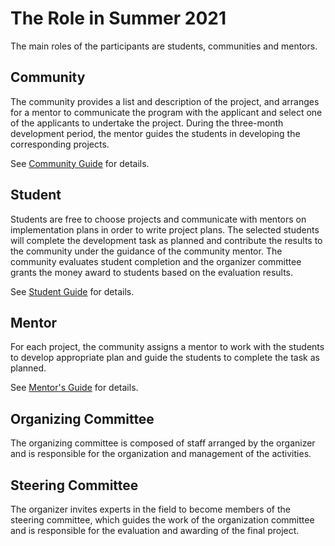 # The Role in Summer 2021

The main roles of the participants are students, communities and mentors.

## Community

The community provides a list and description of the project, and arranges for a mentor to communicate the program with the applicant and select one of the applicants to undertake the project. During the three-month development period, the mentor guides the students in developing the corresponding projects.

See [Community Guide](community.md) for details.

## Student

Students are free to choose projects and communicate with mentors on implementation plans in order to write project plans. The selected students will complete the development task as planned and contribute the results to the community under the guidance of the community mentor. The community evaluates student completion and the organizer committee grants the money award to students based on the evaluation results.

See [Student Guide](student.md) for details.

## Mentor

For each project, the community assigns a mentor to work with the students to develop appropriate plan and guide the students to complete the task as planned.

See [Mentor's Guide](mentor.md) for details.

## Organizing Committee

The organizing committee is composed of staff arranged by the organizer and is responsible for the organization and management of the activities.

## Steering Committee

The organizer invites experts in the field to become members of the steering committee, which guides the work of the organization committee and is responsible for the evaluation and awarding of the final project.
